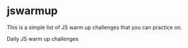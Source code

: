 # jswarmup

This is a simple list of JS warm up challenges that you can practice on.

Daily JS warm up challenges
